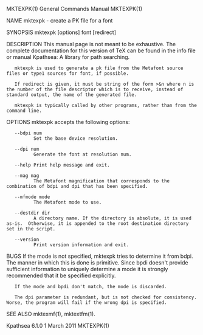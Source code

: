 MKTEXPK(1)                                                                                 General Commands Manual                                                                                 MKTEXPK(1)



NAME
       mktexpk - create a PK file for a font

SYNOPSIS
       mktexpk [options] font [redirect]

DESCRIPTION
       This manual page is not meant to be exhaustive.  The complete documentation for this version of TeX can be found in the info file or manual Kpathsea: A library for path searching.

       mktexpk is used to generate a pk file from the Metafont source files or type1 sources for font, if possible.

       If redirect is given, it must be string of the form >&n where n is the number of the file descriptor which is to receive, instead of standard output, the name of the generated file.

       mktexpk is typically called by other programs, rather than from the command line.

OPTIONS
       mktexpk accepts the following options:

       --bdpi num
              Set the base device resolution.

       --dpi num
              Generate the font at resolution num.

       --help Print help message and exit.

       --mag mag
              The Metafont magnification that corresponds to the combination of bdpi and dpi that has been specified.

       --mfmode mode
              The Metafont mode to use.

       --destdir dir
              A directory name. If the directory is absolute, it is used as-is.  Otherwise, it is appended to the root destination directory set in the script.

       --version
              Print version information and exit.

BUGS
       If the mode is not specified, mktexpk tries to determine it from bdpi.  The manner in which this is done is primitive.  Since bpdi doesn't provide sufficient information to uniquely determine a mode
       it is strongly recommended that it be specified explicitly.

       If the mode and bpdi don't match, the mode is discarded.

       The dpi parameter is redundant, but is not checked for consistency.  Worse, the program will fail if the wrong dpi is specified.

SEE ALSO
       mktexmf(1), mktextfm(1).



Kpathsea 6.1.0                                                                                   1 March 2011                                                                                      MKTEXPK(1)

